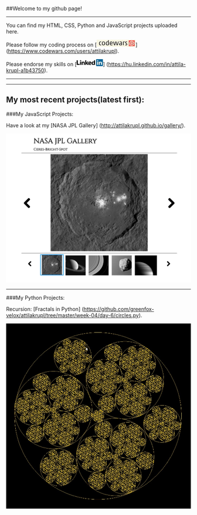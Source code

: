
##Welcome to my github page!  

---
You can find my HTML, CSS, Python and JavaScript projects uploaded here.

Please follow my coding process on [![Gallery ScreenShot](/rescources/CW2.jpg?raw=true "CodeWars")] (https://www.codewars.com/users/attilakrupl).

Please endorse my skills on [![Gallery ScreenShot](/rescources/LI2.jpg?raw=true "LinkedIn")] (https://hu.linkedin.com/in/attila-krupl-a1b43750).

---
---

## My most recent projects(latest first):

###My JavaScript Projects:

Have a look at my [NASA JPL Gallery] (http://attilakrupl.github.io/gallery/).

![Gallery ScreenShot](/rescources/gallSS.jpg "Gallery")

---

###My Python Projects:

Recursion: [Fractals in Python] (https://github.com/greenfox-velox/attilakrupl/tree/master/week-04/day-6/circles.py).

![Circular Fractal ScreenShot](/rescources/FRcircle.jpg "Circular Fractal")
